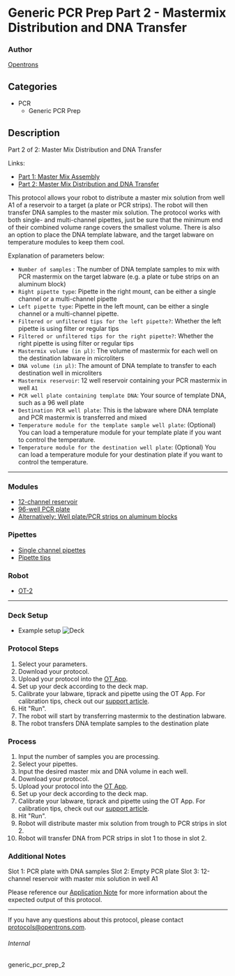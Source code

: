 # Generic PCR Prep Part 2 - Mastermix Distribution and DNA Transfer

### Author
[Opentrons](https://opentrons.com/)

## Categories
* PCR
    * Generic PCR Prep

## Description
Part 2 of 2: Master Mix Distribution and DNA Transfer

Links:
* [Part 1: Master Mix Assembly](./pcr_prep_part_1_gen2)
* [Part 2: Master Mix Distribution and DNA Transfer](./pcr_prep_part_2_gen2)


This protocol allows your robot to distribute a master mix solution from well A1 of a reservoir to a target (a plate or PCR strips). The robot will then transfer DNA samples to the master mix solution. The protocol works with both single- and multi-channel pipettes, just be sure that the minimum end of their combined volume range covers the smallest volume. There is also an option to place the DNA template labware, and the target labware on temperature modules to keep them cool.

Explanation of parameters below:
* `Number of samples` : The number of DNA template samples to mix with PCR mastermix on the target labware (e.g. a plate or tube strips on an aluminum block)
* `Right pipette type`: Pipette in the right mount, can be either a single channel or a multi-channel pipette
* `Left pipette type`: Pipette in the left mount, can be either a single channel or a multi-channel pipette.
* `Filtered or unfiltered tips for the left pipette?`: Whether the left pipette is using filter or regular tips
* `Filtered or unfiltered tips for the right pipette?`: Whether the right pipette is using filter or regular tips
* `Mastermix volume (in µl)`: The volume of mastermix for each well on the destination labware in microliters
* `DNA volume (in µl)`: The amount of DNA template to transfer to each destination well in microliters
* `Mastermix reservoir`: 12 well reservoir containing your PCR mastermix in well `A1`
* `PCR well plate containing template DNA`: Your source of template DNA, such as a 96 well plate
* `Destination PCR well plate`: This is the labware where DNA template and PCR mastermix is transferred and mixed
* `Temperature module for the template sample well plate`: (Optional) You can load a temperature module for your template plate if you want to control the temperature.
* `Temperature module for the destination well plate`: (Optional) You can load a temperature module for your destination plate if you want to control the temperature.

---

### Modules
* [12-channel reservoir](https://labware.opentrons.com/?category=reservoir)
* [96-well PCR plate]()
* [Alternatively: Well plate/PCR strips on aluminum blocks](https://labware.opentrons.com/?category=aluminumBlock)

### Pipettes
* [Single channel pipettes](https://shop.opentrons.com/single-channel-electronic-pipette-p20/)
* [Pipette tips](https://shop.opentrons.com/universal-filter-tips/)

### Robot
* [OT-2](https://opentrons.com/ot-2)

---

### Deck Setup
* Example setup
![Deck](https://s3.amazonaws.com/opentrons-protocol-library-website/custom-README-images/generic_pcr_prep_2/example_deck.jpg)


### Protocol Steps
1. Select your parameters.
3. Download your protocol.
4. Upload your protocol into the [OT App](https://opentrons.com/ot-app).
5. Set up your deck according to the deck map.
6. Calibrate your labware, tiprack and pipette using the OT App. For calibration tips, check out our [support article](https://support.opentrons.com/ot-2/getting-started-software-setup/deck-calibration).
7. Hit "Run".
8. The robot will start by transferring mastermix to the destination labware.
9. The robot transfers DNA template samples to the destination plate

### Process
1. Input the number of samples you are processing.
2. Select your pipettes.
3. Input the desired master mix and DNA volume in each well.
4. Download your protocol.
5. Upload your protocol into the [OT App](https://opentrons.com/ot-app).
6. Set up your deck according to the deck map.
7. Calibrate your labware, tiprack and pipette using the OT App. For calibration tips, check out our [support article](https://support.opentrons.com/ot-2/getting-started-software-setup/deck-calibration).
8. Hit "Run".
9. Robot will distribute master mix solution from trough to PCR strips in slot 2.
10. Robot will transfer DNA from PCR strips in slot 1 to those in slot 2.

### Additional Notes
Slot 1: PCR plate with DNA samples
Slot 2: Empty PCR plate
Slot 3: 12-channel reservoir with master mix solution in well A1

Please reference our [Application Note](https://opentrons-protocol-library-website.s3.amazonaws.com/Technical+Notes/Thermocycler+PCR+Application+Note.pdf) for more information about the expected output of this protocol.

---

If you have any questions about this protocol, please contact protocols@opentrons.com.

###### Internal
generic_pcr_prep_2
